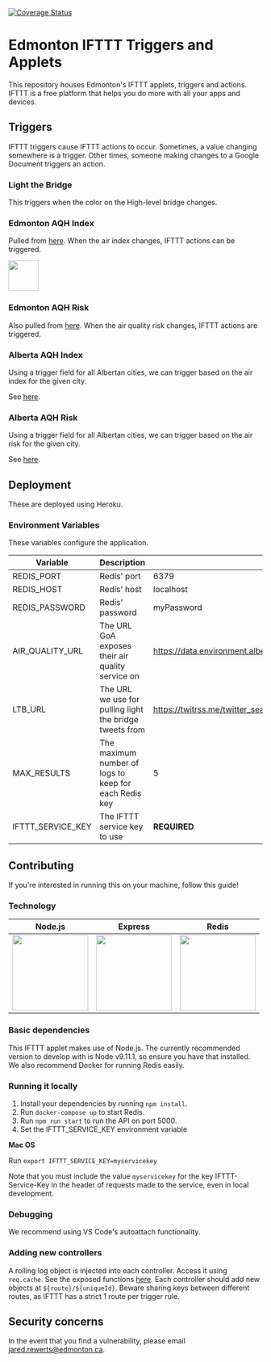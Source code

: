 [![Coverage Status](https://coveralls.io/repos/github/CityofEdmonton/IFTTT-Edmonton/badge.svg?branch=master)](https://coveralls.io/github/CityofEdmonton/IFTTT-Edmonton?branch=master)

# Edmonton IFTTT Triggers and Applets

This repository houses Edmonton's IFTTT applets, triggers and actions. IFTTT is a free platform that helps you do more with all your apps and devices.

## Triggers

IFTTT triggers cause IFTTT actions to occur. Sometimes, a value changing somewhere is a trigger. Other times, someone making changes to a Google Document triggers an action.

### Light the Bridge

This triggers when the color on the High-level bridge changes.

### Edmonton AQH Index

Pulled from [here](<http://data.environment.alberta.ca/Services/AirQualityV2/AQHIsource.svc/CommunityAQHIs(67)>). When the air index changes, IFTTT actions can be triggered.

<img src="https://i.imgur.com/RlUlfz0.jpg" height="60"/>

### Edmonton AQH Risk

Also pulled from [here](<http://data.environment.alberta.ca/Services/AirQualityV2/AQHIsource.svc/CommunityAQHIs(67)>). When the air quality risk changes, IFTTT actions are triggered.

### Alberta AQH Index

Using a trigger field for all Albertan cities, we can trigger based on the air index for the given city.

See [here](https://data.environment.alberta.ca/Services/AirQualityV2/AQHIsource.svc/CommunityAQHIs).

### Alberta AQH Risk

Using a trigger field for all Albertan cities, we can trigger based on the air risk for the given city.

See [here](https://data.environment.alberta.ca/Services/AirQualityV2/AQHIsource.svc/CommunityAQHIs).

## Deployment

These are deployed using Heroku.

### Environment Variables

These variables configure the application.

| Variable          | Description                                             | Default value                                                                           |
| ----------------- | ------------------------------------------------------- | --------------------------------------------------------------------------------------- |
| REDIS_PORT        | Redis' port                                             | 6379                                                                                    |
| REDIS_HOST        | Redis' host                                             | localhost                                                                               |
| REDIS_PASSWORD    | Redis' password                                         | myPassword                                                                              |
| AIR_QUALITY_URL   | The URL GoA exposes their air quality service on        | https://data.environment.alberta.ca/Services/AirQualityV2/AQHIsource.svc/CommunityAQHIs |
| LTB_URL           | The URL we use for pulling light the bridge tweets from | https://twitrss.me/twitter_search_to_rss/?term=LighttheBridge%20from:CityofEdmonton     |
| MAX_RESULTS       | The maximum number of logs to keep for each Redis key   | 5                                                                                       |
| IFTTT_SERVICE_KEY | The IFTTT service key to use                            | **REQUIRED**                                                                            |

## Contributing

If you're interested in running this on your machine, follow this guide!

### Technology

| Node.js                                                   | Express                                                   | Redis                                                     |
| --------------------------------------------------------- | --------------------------------------------------------- | --------------------------------------------------------- |
| <img src="https://i.imgur.com/yw49mjp.png" height="150"/> | <img src="https://i.imgur.com/CucU5nR.png" height="150"/> | <img src="https://i.imgur.com/FCLDdj6.png" height="150"/> |

### Basic dependencies

This IFTTT applet makes use of Node.js. The currently recommended version to develop with is Node v9.11.1, so ensure you have that installed. We also recommend Docker for running Redis easily.

### Running it locally

1. Install your dependencies by running `npm install`.
1. Run `docker-compose up` to start Redis.
1. Run `npm run start` to run the API on port 5000.
1. Set the IFTTT_SERVICE_KEY environment variable

**Mac OS**

Run `export IFTTT_SERVICE_KEY=myservicekey`

Note that you must include the value `myservicekey` for the key IFTTT-Service-Key in the header of requests made to the service, even in local development.

### Debugging

We recommend using VS Code's autoattach functionality.

### Adding new controllers

A rolling log object is injected into each controller. Access it using `req.cache`. See the exposed functions [here](src/cache/change-writer.js). Each controller should add new objects at `${route}/${uniqueId}`. Beware sharing keys between different routes, as IFTTT has a strict 1 route per trigger rule.

## Security concerns

In the event that you find a vulnerability, please email jared.rewerts@edmonton.ca.

